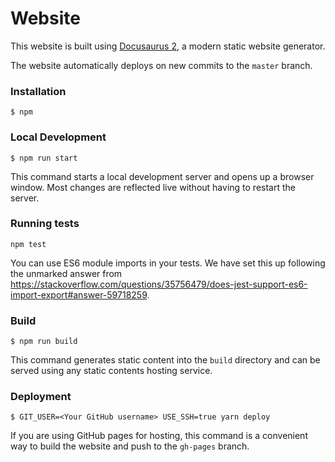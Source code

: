# Website

This website is built using [Docusaurus 2](https://docusaurus.io/), a modern static website generator.

The website automatically deploys on new commits to the `master` branch.

### Installation

```
$ npm
```

### Local Development

```
$ npm run start
```

This command starts a local development server and opens up a browser window. Most changes are reflected live without having to restart the server.

### Running tests

```
npm test
```

You can use ES6 module imports in your tests. We have set this up following the unmarked answer from https://stackoverflow.com/questions/35756479/does-jest-support-es6-import-export#answer-59718259.

### Build

```
$ npm run build
```

This command generates static content into the `build` directory and can be served using any static contents hosting service.

### Deployment

```
$ GIT_USER=<Your GitHub username> USE_SSH=true yarn deploy
```

If you are using GitHub pages for hosting, this command is a convenient way to build the website and push to the `gh-pages` branch.
